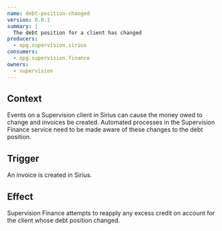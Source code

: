 ```yaml
---
name: debt-position-changed
version: 0.0.1
summary: |
  The debt position for a client has changed
producers:
  - opg.supervision.sirius
consumers:
  - opg.supervision.finance
owners:
  - supervision
---
```


## Context

Events on a Supervision client in Sirius can cause the money owed to change and invoices be created. Automated processes in the Supervision Finance service need to be made aware of these changes to the debt position.

## Trigger

An invoice is created in Sirius.

## Effect

Supervision Finance attempts to reapply any excess credit on account for the client whose debt position changed.






